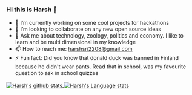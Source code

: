 ### Hi this is Harsh 👋

- 🔭 I’m currently working on some cool projects for hackathons
- 👯 I’m looking to collaborate on any new open source ideas
- 💬 Ask me about technology, zoology, politics and economy. I like to learn and be multi dimensional in my knowledge
- 📫 How to reach me: <a style="color:#02ccff" href="mailto:harshsri2208@gmail.com">harshsri2208@gmail.com</a>
- ⚡ Fun fact: Did you know that donald duck was banned in Finland because he didn't wear pants. Read that in school, was my favourite question to ask in school quizzes



<a href="https://github.com/harshsri2208">
 <img align="center" src="https://github-readme-stats.vercel.app/api?username=harshsri2208&show_icons=true&theme=tokyonight&count_private=true" alt="Harsh's github stats"/>
</a>

<a href="https://github.com/harshsri2208">
 <img align="center" src="https://github-readme-stats.vercel.app/api/top-langs/?username=harshsri2208&show_icons=true&theme=tokyonight&count_private=true&hide=jupyter%20notebook" alt="Harsh's Language stats"/>
</a>
